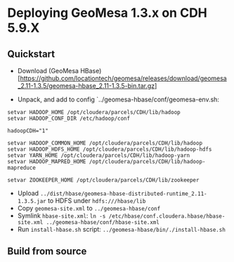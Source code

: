# Deploying GeoMesa 1.3.x on CDH 5.9.X

## Quickstart
* Download (GeoMesa HBase) [https://github.com/locationtech/geomesa/releases/download/geomesa_2.11-1.3.5/geomesa-hbase_2.11-1.3.5-bin.tar.gz]

* Unpack, and add to config `../geomesa-hbase/conf/geomesa-env.sh:
```
setvar HADOOP_HOME /opt/cloudera/parcels/CDH/lib/hadoop
setvar HADOOP_CONF_DIR /etc/hadoop/conf

hadoopCDH="1"

setvar HADOOP_COMMON_HOME /opt/cloudera/parcels/CDH/lib/hadoop
setvar HADOOP_HDFS_HOME /opt/cloudera/parcels/CDH/lib/hadoop-hdfs
setvar YARN_HOME /opt/cloudera/parcels/CDH/lib/hadoop-yarn
setvar HADOOP_MAPRED_HOME /opt/cloudera/parcels/CDH/lib/hadoop-mapreduce

setvar ZOOKEEPER_HOME /opt/cloudera/parcels/CDH/lib/zookeeper
```
* Upload `../dist/hbase/geomesa-hbase-distributed-runtime_2.11-1.3.5.jar` to HDFS under `hdfs:///hbase/lib`
* Copy `geomesa-site.xml` to `../geomesa-hbase/conf`
* Symlink `hbase-site.xml`: `ln -s /etc/hbase/conf.cloudera.hbase/hbase-site.xml ../geomesa-hbase/conf/hbase-site.xml`
* Run `install-hbase.sh` script: `../geomesa-hbase/bin/./install-hbase.sh`

## Build from source 
